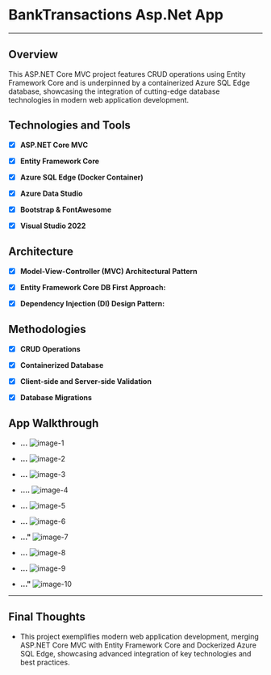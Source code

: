 # BankTransactions Asp.Net App

---
## Overview

This ASP.NET Core MVC project features CRUD operations using Entity Framework Core and is underpinned by a containerized Azure SQL Edge database, showcasing the integration of cutting-edge database technologies in modern web application development.


## Technologies and Tools

- [x] **ASP.NET Core MVC**
    <!--* Utilized for crafting the web application using the MVC design pattern, ensuring a clean separation of concerns and enhanced maintainability.-->
- [x] **Entity Framework Core**
    <!--* Employed for efficient Object-Relational Mapping, enabling seamless interactions between the application and the SQL database.-->
- [x] **Azure SQL Edge (Docker Container)**
    <!--* Integrated a high-performance, scalable SQL database using Docker.-->
- [x] **Azure Data Studio**
    <!--* Used for database management and query execution, enhancing database interaction and management.-->
- [x] **Bootstrap & FontAwesome**
    <!--* Enhanced the user interface with responsive design and visually appealing icons.-->
- [x] **Visual Studio 2022**
    <!--* IDE used, leveraging its comprehensive suite of tools for .NET development.-->


## Architecture

- [x] **Model-View-Controller (MVC) Architectural Pattern** 
    <!--* The application follows the MVC architectural pattern.-->
- [x] **Entity Framework Core DB First Approach:** 
    <!--* Directly mapped the database schema to the business domain entities, resulting in a database-driven application design.-->
- [x] **Dependency Injection (DI) Design Pattern:** 
    <!--* Leveraged built-in dependency injection in ASP.NET Core for managing services and database context, ensuring loose coupling and testability.-->


## Methodologies

- [x] **CRUD Operations** 
    <!--* Implementation of basic database operations: Create, Read, Update, Delete.-->
- [x] **Containerized Database** 
    <!--* Deployed Azure SQL Edge within a Docker container-->
- [x] **Client-side and Server-side Validation** 
    <!--* Ensuring data integrity both on the client and server sides.-->
- [x] **Database Migrations** 
    <!--* Utilized EF Core migrations for updating and managing the database schema.-->


## App Walkthrough

* **...** 
![image-1](./images/SS1.png)

* **...** 
![image-2](./images/SS2.png)

* **...**
![image-3](./images/SS3.png)

* **....**
![image-4](./images/SS4.png)

* **...**
![image-5](./images/SS5.png)

* **...**
![image-6](./images/SS6.png)

* **..."**
![image-7](./images/SS7.png)

* **...**
![image-8](./images/SS8.png)

* **...**
![image-9](./images/SS9.png)

* **..."**
![image-10](./images/SS10.png)


---
## Final Thoughts

* This project exemplifies modern web application development, merging ASP.NET Core MVC with Entity Framework Core and Dockerized Azure SQL Edge, showcasing advanced integration of key technologies and best practices.

